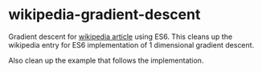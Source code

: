 # wikipedia-gradient-descent

Gradient descent for [wikipedia article](https://en.wikipedia.org/wiki/Gradient_descent#JavaScript_(ES6)) using ES6. This cleans up the wikipedia entry for ES6 implementation of 1 dimensional gradient descent. 

Also clean up the example that follows the implementation.
